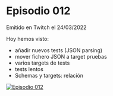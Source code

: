 # Episodio 012

Emitido en Twitch el 24/03/2022 

Hoy hemos visto:
- añadir nuevos tests (JSON parsing)
- mover fichero JSON a target pruebas
- varios targets de tests
- tests lentos
- Schemas y targets: relación

[![Episodio 012](http://img.youtube.com/vi/RIGVuoPA1Ok/0.jpg)](https://youtu.be/RIGVuoPA1Ok)
